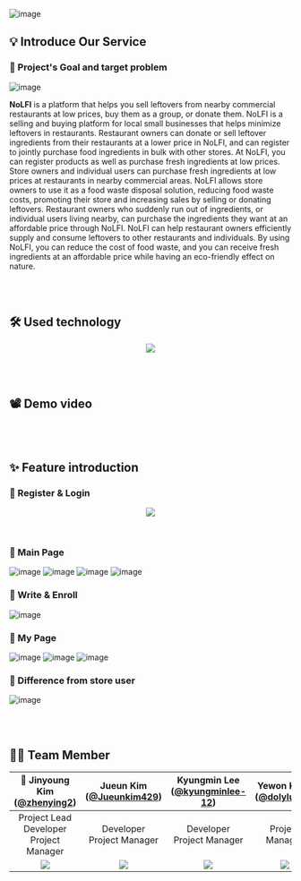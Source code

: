![image](https://user-images.githubusercontent.com/77235677/160892366-80e8cd45-fda0-47f4-8045-b56c22d025df.png)

## 💡 Introduce Our Service
### 🎯 Project's Goal and target problem
![image](https://user-images.githubusercontent.com/77235677/160897796-93d80b8e-a45d-486c-bae1-c126a35eda7b.png)

**NoLFI** is a platform that helps you sell leftovers from nearby commercial restaurants at low prices, buy them as a group, or donate them.
NoLFI is a selling and buying platform for local small businesses that helps minimize leftovers in restaurants. 
Restaurant owners can donate or sell leftover ingredients from their restaurants at a lower price in NoLFI, and can register to jointly purchase food ingredients in bulk with other stores. 
At NoLFI, you can register products as well as purchase fresh ingredients at low prices. 
Store owners and individual users can purchase fresh ingredients at low prices at restaurants in nearby commercial areas.
NoLFI allows store owners to use it as a food waste disposal solution, reducing food waste costs, promoting their store and increasing sales by selling or donating leftovers. 
Restaurant owners who suddenly run out of ingredients, or individual users living nearby, can purchase the ingredients they want at an affordable price through NoLFI. 
NoLFI can help restaurant owners efficiently supply and consume leftovers to other restaurants and individuals. 
By using NoLFI, you can reduce the cost of food waste, and you can receive fresh ingredients at an affordable price while having an eco-friendly effect on nature.

<br/><br/>

## 🛠 Used technology
<p align="center"><img src="https://user-images.githubusercontent.com/77235677/160899980-0a8fe377-ebbd-4c5a-9694-98ada0bd84cf.png"></p>
<br/><br/>

## 📽 Demo video
<br/><br/>

## ✨ Feature introduction
### 🔸 Register & Login
<p align="center"><img src="https://user-images.githubusercontent.com/77235677/160903216-cba739c8-6c48-4db4-b86f-0fbd1d6cc184.png"></p>
<br>

### 🔸 Main Page
![image](https://user-images.githubusercontent.com/77235677/160903312-c6ff43d2-ee39-47b3-a90c-70fb7dc18dc5.png)
![image](https://user-images.githubusercontent.com/77235677/160903332-db225bc6-4fb2-4db9-bbb3-e096adce7c33.png)
![image](https://user-images.githubusercontent.com/77235677/160903341-e8abb548-371a-402c-89a8-fee5eae2fe39.png)
![image](https://user-images.githubusercontent.com/77235677/160903349-f73bcb85-9684-499e-a4ae-54d9731ef48d.png)
<br>

### 🔸 Write & Enroll
![image](https://user-images.githubusercontent.com/77235677/160904269-b3c84ab2-09fb-4a3e-a542-400b658266c7.png)
<br>

### 🔸 My Page
![image](https://user-images.githubusercontent.com/77235677/160903397-6ce6c012-9e57-4cce-8835-758bc80b2141.png)
![image](https://user-images.githubusercontent.com/77235677/160903412-758a8777-e9b4-469c-b5c2-77a92d954352.png)
![image](https://user-images.githubusercontent.com/77235677/160903419-6b2b6c4d-ad8e-49c3-9988-4bf97f26e472.png)
<br>

### 🔸 Difference from store user
![image](https://user-images.githubusercontent.com/77235677/160903439-33b45e02-6a33-4dbd-9a1c-ff84150c49d5.png)

<br/><br/>

## 🙆‍♀ Team Member 
|👑 Jinyoung Kim<br/>([@zhenying2](https://github.com/zhenying2))|Jueun Kim<br/>([@Jueunkim429](https://github.com/Jueunkim429))|Kyungmin Lee<br/>([@kyungminlee-12](https://github.com/kyungminlee-12))|Yewon Kang<br/>([@dolylupec](https://github.com/dolylupec))|
|:----------:|:----------:|:----------:|:----------:|
|Project Lead<br/>Developer<br/>Project Manager|Developer<br/>Project Manager|Developer<br/>Project Manager|Project Manager|
|![](https://github.com/zhenying2.png)|![](https://github.com/Jueunkim429.png)|![](https://github.com/kyungminlee-12.png)|![](https://github.com/dolylupec.png)|

<br/><br/>

